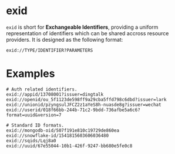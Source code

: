# exid
`exid` is short for **Exchangeable Identifiers**, providing a uniform representation
of identifiers which can be shared accross resource providers.
It is designed as the following format:
```text
exid://TYPE/IDENTIFIER?PARAMETERS
```

# Examples

```text
# Auth related identifiers.
exid://appid/13708001?issuer=dingtalk
exid://openid/ou_5f1123de598ff9a29cba5ffd798c6dbd?issuer=lark
exid://unionid/pzyngsulJFCZ2z1aYeS8h-nuasde8g?issuer=wechat
exid://userid/018f66bb-244b-71c2-9bdd-736afbe5a6c6?format=uuid&version=7

# Standard ID formats.
exid://mongodb-oid/507f191e810c19729de860ea
exid://snowflake-id/1541815603606036480
exid://sqids/Lqj8a0
exid://uuid/67e55044-10b1-426f-9247-bb680e5fe0c8
```
